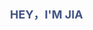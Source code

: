 <!--
 * @Descripttion: 
 * @version: 
 * @Author: jiaweiwei
 * @Date: 2020-10-22 15:37:56
-->
<style type="text/css">
  div.title {
    width: 100%;
  }
  div.bg {
    width: 100%;
    padding: 37.5% 0;
    position: relative;
    background-image: url(./images/programmer.gif);
    background-size: 100%;
  }
  div.info {
    position: absolute;
    right: 12px;
    top: 33%;
    font-size: 18px;
    color: #425384;
    font-weight: bold;
  }
</style>

<div class="title">
  <div class="bg">
    <div class="info">HEY，I'M JIA</div>
  </div>
</div>
